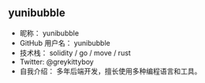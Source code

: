 ## yunibubble

- 昵称：  yunibubble
- GitHub 用户名：  yunibubble
- 技术栈： solidity / go / move / rust
- Twitter: @greykittyboy
- 自我介绍： 多年后端开发，擅长使用多种编程语言和工具。